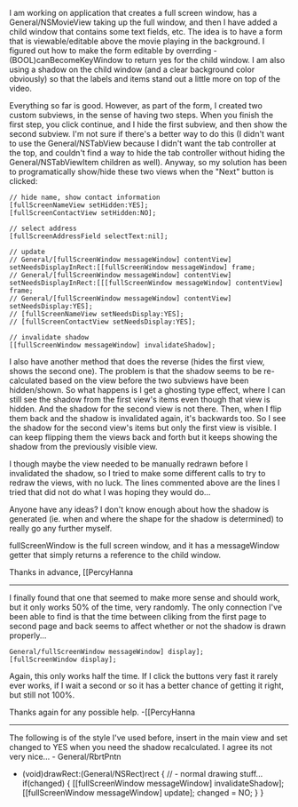 I am working on application that creates a full screen window, has a General/NSMovieView taking up the full window, and then I have added a child window that contains some text fields, etc.  The idea is to have a form that is viewable/editable above the movie playing in the background.  I figured out how to make the form editable by overrding - (BOOL)canBecomeKeyWindow to return yes for the child window.  I am also using a shadow on the child window (and a clear background color obviously) so that the labels and items stand out a little more on top of the video.

Everything so far is good.  However, as part of the form, I created two custom subviews, in the sense of having two steps.  When you finish the first step, you click continue, and I hide the first subview, and then show the second subview.  I'm not sure if there's a better way to do this (I didn't want to use the General/NSTabView because I didn't want the tab controller at the top, and couldn't find a way to hide the tab controller without hiding the General/NSTabViewItem children as well).  Anyway, so my solution has been to programatically show/hide these two views when the "Next" button is clicked:

    
    // hide name, show contact information
    [fullScreenNameView setHidden:YES];
    [fullScreenContactView setHidden:NO];
    
    // select address
    [fullScreenAddressField selectText:nil];
    
    // update
    // General/[fullScreenWindow messageWindow] contentView] setNeedsDisplayInRect:[[fullScreenWindow messageWindow] frame;
    // General/[fullScreenWindow messageWindow] contentView] setNeedsDisplayInRect:[[[fullScreenWindow messageWindow] contentView] frame;
    // General/[fullScreenWindow messageWindow] contentView] setNeedsDisplay:YES];
    // [fullScreenNameView setNeedsDisplay:YES];
    // [fullScreenContactView setNeedsDisplay:YES];
    
    // invalidate shadow
    [[fullScreenWindow messageWindow] invalidateShadow];


I also have another method that does the reverse (hides the first view, shows the second one).  The problem is that the shadow seems to be re-calculated based on the view before the two subviews have been hidden/shown.  So what happens is I get a ghosting type effect, where I can still see the shadow from the first view's items even though that view is hidden.  And the shadow for the second view is not there.  Then, when I flip them back and the shadow is invalidated again, it's backwards too.  So I see the shadow for the second view's items but only the first view is visible.  I can keep flipping them the views back and forth but it keeps showing the shadow from the previously visible view.

I though maybe the view needed to be manually redrawn before I invalidated the shadow, so I tried to make some different calls to try to redraw the views, with no luck.  The lines commented above are the lines I tried that did not do what I was hoping they would do...

Anyone have any ideas?  I don't know enough about how the shadow is generated (ie. when and where the shape for the shadow is determined) to really go any further myself.

fullScreenWindow is the full screen window, and it has a messageWindow getter that simply returns a reference to the child window.

Thanks in advance,
[[PercyHanna

----

I finally found that one that seemed to make more sense and should work, but it only works 50% of the time, very randomly.  The only connection I've been able to find is that the time between cliking from the first page to second page and back seems to affect whether or not the shadow is drawn properly...

    
    General/fullScreenWindow messageWindow] display];
    [fullScreenWindow display];


Again, this only works half the time.  If I click the buttons very fast it rarely ever works, if I wait a second or so it has a better chance of getting it right, but still not 100%.

Thanks again for any possible help.  -[[PercyHanna

----

The following is of the style I've used before, insert in the main view and set changed to YES when you need the shadow recalculated. I agree its not very nice... - General/RbrtPntn
    
- (void)drawRect:(General/NSRect)rect {
    // - normal drawing stuff...
    if(changed) {
        [[fullScreenWindow messageWindow] invalidateShadow];
        [[fullScreenWindow messageWindow] update];
        changed = NO;
    }
}
